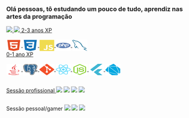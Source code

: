 ### Olá pessoas, tô estudando um pouco de tudo, aprendiz nas artes da programação
<div>
  <a href="https://beacons.page/alvarolou"/>
  <img height="150em" src="https://github-readme-stats.vercel.app/api?username=alvarolou&show_icons=true&theme=chartreuse-dark&include_all_commits=true&count_private=true"/>
  <img height="150em" src="https://github-readme-stats.vercel.app/api/top-langs/?username=alvarolou&layout=compact&langs_count=7&theme=chartreuse-dark"/>
2-3 anos XP
<div style="display: inline_block"><br>
  <img align="center" alt="Lou-HTML" height="30" width="40" src="https://raw.githubusercontent.com/devicons/devicon/master/icons/html5/html5-plain.svg">
  <img align="center" alt="Lou-CSS" height="30" width="40" src="https://raw.githubusercontent.com/devicons/devicon/master/icons/css3/css3-plain.svg">
  <img align="center" alt="Lou-Js" height="30" width="40" src="https://raw.githubusercontent.com/devicons/devicon/master/icons/javascript/javascript-plain.svg">
  <img align="center" alt="Lou-PHP" height="30" width="40" src="https://github.com/devicons/devicon/blob/master/icons/php/php-plain.svg">  
  <img align="center" alt="Lou-MySQL" height="30" width="40" src="https://github.com/devicons/devicon/blob/master/icons/mysql/mysql-plain.svg">
</div>
0-1 ano XP
<div style="display: inline_block"><br>
  <img align="center" alt="Lou-JAVA" height="30" width="40" src="https://github.com/devicons/devicon/blob/master/icons/java/java-plain.svg">
  <img align="center" alt="Lou-PgSQL" height="30" width="40" src="https://github.com/devicons/devicon/blob/master/icons/postgresql/postgresql-original.svg">
  <img align="center" alt="Lou-GIT" height="30" width="40" src="https://github.com/devicons/devicon/blob/master/icons/git/git-original.svg">  
  <img align="center" alt="Lou-REACT" height="30" width="40" src="https://github.com/devicons/devicon/blob/master/icons/react/react-original.svg">
  <img align="center" alt="Lou-NODE" height="30" width="40" src="https://github.com/devicons/devicon/blob/master/icons/nodejs/nodejs-plain.svg">
  <img align="center" alt="Lou-FLUTTER" height="30" width="40" src="https://github.com/devicons/devicon/blob/master/icons/flutter/flutter-plain.svg">
  <img align="center" alt="Lou-DART" height="30" width="40" src="https://github.com/devicons/devicon/blob/master/icons/dart/dart-plain.svg">
</div>
  
  ## 
 
<div> 
  Sessão profissional
  <a href="www.linkedin.com/in/lourenço-a-alves" target="_blank"><img src="https://img.shields.io/badge/-LinkedIn-%230077B5?style=for-the-badge&logo=linkedin&logoColor=white" target="_blank"></a>  
  <a href="https://github.com/AlvaroLou" target="_blank"><img src="https://img.shields.io/badge/GitHub-100000?style=for-the-badge&logo=github&logoColor=white" target="_blank"></a>  
  <a href = "https://programathor.com.br/users/59794"><img src="https://cdn.discordapp.com/attachments/828333764090396693/875004459825107014/logo-programathor.png" target="_blank"></a>
  <a href = "mailto:alvaro.lourenco46@gmail.com"><img src="https://img.shields.io/badge/-Gmail-%23333?style=for-the-badge&logo=gmail&logoColor=white" target="_blank"></a>
</div>
  
  ##
  
<div>
  Sessão pessoal/gamer
  <a href="https://www.instagram.com/lourenco_a_alves/" target="_blank"><img src="https://img.shields.io/badge/-Instagram-%23E4405F?style=for-the-badge&logo=instagram&logoColor=white" target="_blank"></a>
  <a href="http://twitch.tv/joy__boy__" target="_blank"><img src="https://img.shields.io/badge/Twitch-9146FF?style=for-the-badge&logo=twitch&logoColor=white" target="_blank"></a>
  <a href="https://www.youtube.com/channel/UC97AtEAgo9UHB4QfxRS9Zyg" target="_blank"><img src="https://img.shields.io/badge/YouTube-FF0000?style=for-the-badge&logo=youtube&logoColor=white" target="_blank"></a>
</div>
